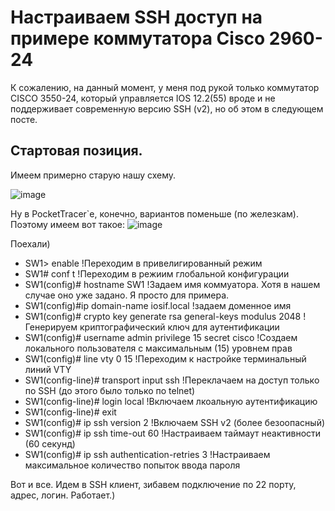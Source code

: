 # Настраиваем SSH доступ на примере коммутатора Cisco 2960-24

К сожалению, на данный момент, у меня под рукой только коммутатор CISCO 3550-24, который управляется IOS 12.2(55) вроде и не поддерживает современную версию SSH (v2), но об этом в следующем посте.

## Стартовая позиция.

Имеем примерно старую нашу схему.

![image](https://github.com/user-attachments/assets/f3d38e27-4285-4e96-a26d-432d1aa97b1a)

Ну в PocketTracer`е, конечно, вариантов поменьше (по железкам). Поэтому имеем вот такое: 
![image](https://github.com/user-attachments/assets/03ffdd3e-0ab7-45b3-9481-2baaef4405a2)

Поехали) 

- SW1> enable !Переходим в привелигированный режим
- SW1# conf t !Переходим в режиим глобальной конфигурации
- SW1(config)# hostname SW1 !Задаем имя коммуатора. Хотя в нашем случае оно уже задано. Я просто для примера.
- SW1(config)#ip domain-name iosif.local !задаем доменное имя
- SW1(config)# crypto key generate rsa general-keys modulus 2048 !Генерируем криптографический ключ для аутентификации
- SW1(config)# username admin privilege 15 secret cisco !Создаем локального пользователя с максимальным (15) уровнем прав
- SW1(config)# line vty 0 15 !Переходим к настройке терминальный линий VTY
- SW1(config-line)# transport input ssh !Переклачаем на доступ только по SSH (до этого было только по telnet)
- SW1(config-line)# login local !Включаем лкоальную аутентификацию
- SW1(config-line)# exit
- SW1(config)# ip ssh version 2 !Включаем SSH v2 (более безоопасный)
- SW1(config)# ip ssh time-out 60 !Настраиваем таймаут неактивности (60 секунд)
- SW1(config)# ip ssh authentication-retries 3 !Настраиваем максимальное количество попыток ввода пароля

Вот и все. Идем в SSH клиент, зибавем подключение по 22 порту, адрес, логин. Работает.) 
